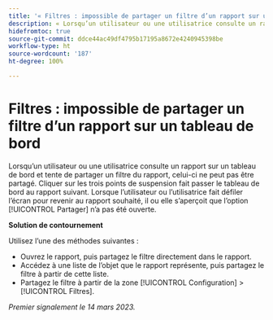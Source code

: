 ```yaml
---
title: '« Filtres : impossible de partager un filtre d’un rapport sur un tableau de bord »'
description: « Lorsqu’un utilisateur ou une utilisatrice consulte un rapport sur un tableau de bord et tente de partager un filtre du rapport, le filtre ne peut pas être partagé. Cliquer sur les trois points de suspension fait passer le tableau de bord au rapport suivant. Lorsque l’utilisateur ou l’utilisatrice fait défiler l’écran pour revenir au rapport souhaité, il ou elle s’aperçoit que l’option Partager n’a pas été ouverte. »
hidefromtoc: true
source-git-commit: ddce44ac49df4795b17195a8672e4240945398be
workflow-type: ht
source-wordcount: '187'
ht-degree: 100%

---
```



# Filtres : impossible de partager un filtre d’un rapport sur un tableau de bord

Lorsqu’un utilisateur ou une utilisatrice consulte un rapport sur un tableau de bord et tente de partager un filtre du rapport, celui-ci ne peut pas être partagé. Cliquer sur les trois points de suspension fait passer le tableau de bord au rapport suivant. Lorsque l’utilisateur ou l’utilisatrice fait défiler l’écran pour revenir au rapport souhaité, il ou elle s’aperçoit que l’option [!UICONTROL Partager] n’a pas été ouverte.

**Solution de contournement**

Utilisez l’une des méthodes suivantes :

* Ouvrez le rapport, puis partagez le filtre directement dans le rapport.
* Accédez à une liste de l’objet que le rapport représente, puis partagez le filtre à partir de cette liste.
* Partagez le filtre à partir de la zone [!UICONTROL Configuration] > [!UICONTROL Filtres].

_Premier signalement le 14 mars 2023._

